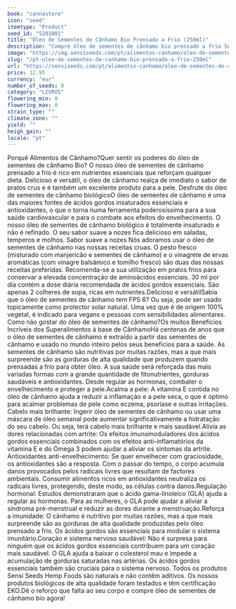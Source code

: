 ```yaml
---
book: "cannastore"
icon: "seed"
itemtype: "Product"
seed_id: "5201001"
title: "Óleo de Sementes de Cânhamo Bio Prensado a Frio (250ml)"
description: "Compre óleo de sementes de cânhamo bio prensado a frio Sensi Seeds Hemp Foods. Alta qualidade, biológico e delicioso. Encomende 500 ml e 250ml com entrega rápida"
image: "https://img.sensiseeds.com/pt/alimentos-canhamo/oleo-de-sementes-de-canhamo-prensado-a-frio-250ml-image.png"
slug: "/pt-oleo-de-sementes-de-canhamo-bio-prensado-a-frio-250ml"
url: "https://sensiseeds.com/pt/alimentos-canhamo/oleo-de-sementes-de-canhamo-prensado-a-frio-250ml?a_aid=cannastore"
price: 12.95
currency: "eur"
number_of_seeds: 0
category: "LIVROS"
flowering_min: 0
flowering_max: 0
strain_type: ""
climate_zone: ""
yield: ""
heigh_gain: ""
locale: "pt"
---
```

Porquê Alimentos de Cânhamo?Quer sentir os poderes do óleo de sementes de cânhamo Bio? O nosso óleo de sementes de cânhamo prensado a frio é rico em nutrientes essenciais que reforçam qualquer dieta. Delicioso e versátil, o óleo de cânhamo realça de imediato o sabor de pratos crus e é também um excelente produto para a pele. Desfrute do óleo de sementes de cânhamo biológicoO óleo de sementes de cânhamo é uma das maiores fontes de ácidos gordos insaturados essenciais e antioxidantes, o que o torna numa ferramenta poderosíssima para a sua saúde cardiovascular e para o combate aos efeitos do envelhecimento. O nosso óleo de sementes de cânhamo biológico é totalmente insaturado e não é refinado. O seu sabor suave a nozes fica delicioso em saladas, temperos e molhos. Sabor suave a nozes Nós adoramos usar o óleo de sementes de cânhamo nas nossas receitas cruas. O pesto fresco (misturado com manjericão e sementes de cânhamo) e o vinagrete de ervas aromáticas (com vinagre balsâmico e tomilho fresco) são duas das nossas receitas preferidas. Recomenda-se a sua utilização em pratos frios para conservar a elevada concentração de aminoácidos essenciais. 30 ml por dia contém a dose diária recomendada de ácidos gordos essenciais. São apenas 2 colheres de sopa, ricas em nutrientes.Delicioso e versátilSabia que o óleo de sementes de cânhamo tem FPS 6? Ou seja, pode ser usado topicamente como protector solar natural. Uma vez que é de origem 100% vegetal, é indicado para vegans e pessoas com sensibilidades alimentares. Como não gostar do óleo de sementes de cânhamo?Os muitos Benefícios Incríveis dos Superalimentos à base de CânhamoHá centenas de anos que o óleo de sementes de cânhamo é extraído a partir das sementes de cânhamo e usado no mundo inteiro pelos seus benefícios para a saúde. As sementes de cânhamo são nutritivas por muitas razões, mas a que mais surpreende são as gorduras de alta qualidade que produzem quando prensadas a frio para obter óleo. A sua saúde será reforçada das mais variadas formas com a grande quantidade de fitonutrientes, gorduras saudáveis e antioxidantes. Desde regular as hormonas, combater o envelhecimento e proteger a pele.Acalma a pele: A vitamina E contida no óleo de cânhamo ajuda a reduzir a inflamação e a pele seca, o que é óptimo para acalmar problemas de pele como eczema, psoríase e outras irritações. Cabelo mais brilhante: Ingerir óleo de sementes de cânhamo ou usar uma máscara de óleo semanal pode aumentar significativamente a hidratação do seu cabelo. Ou seja, terá cabelo mais brilhante e mais saudável.Alivia as dores relacionadas com artrite: Os efeitos imunomoduladores dos ácidos gordos essenciais combinados com os efeitos anti-inflamatórios da vitamina E e do Ómega 3 podem ajudar a aliviar os sintomas da artrite. Antioxidantes anti-envelhecimento: Se quer envelhecer com graciosidade, os antioxidantes são a resposta. Com o passar do tempo, o corpo acumula danos provocados pelos radicais livres que resultam de factores ambientais. Consumir alimentos ricos em antioxidantes neutraliza os radicais livres, protegendo, deste modo, as células contra danos.Regulação hormonal: Estudos demonstraram que o ácido gama-linoleico (GLA) ajuda a regular as hormonas. Para as mulheres, o GLA pode ajudar a aliviar a síndroma pré-menstrual e reduzir as dores durante a menstruação.Reforça a imunidade: O cânhamo é nutritivo por muitas razões, mas a que mais surpreende são as gorduras de alta qualidade produzidas pelo óleo prensado a frio. Os ácidos gordos são essenciais para modular o sistema imunitário.Coração e sistema nervoso saudável: Não é surpresa para ninguém que os ácidos gordos essenciais contribuem para um coração mais saudável. O GLA ajuda a baixar o colesterol mau e impede a acumulação de gorduras saturadas nas artérias. Os ácidos gordos essenciais também são cruciais para o sistema nervoso. Todos os produtos Sensi Seeds Hemp Foods são naturais e não contêm aditivos. Os nossos produtos biológicos de alta qualidade foram testados e têm certificação EKO.Dê o reforço que falta ao seu corpo e compre óleo de sementes de cânhamo bio agora!
